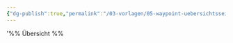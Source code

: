 ```yaml
---
{"dg-publish":true,"permalink":"/03-vorlagen/05-waypoint-uebersichtsseite/","dgHomeLink":true,"dgPassFrontmatter":false}
---
```



'%% Übersicht %%
